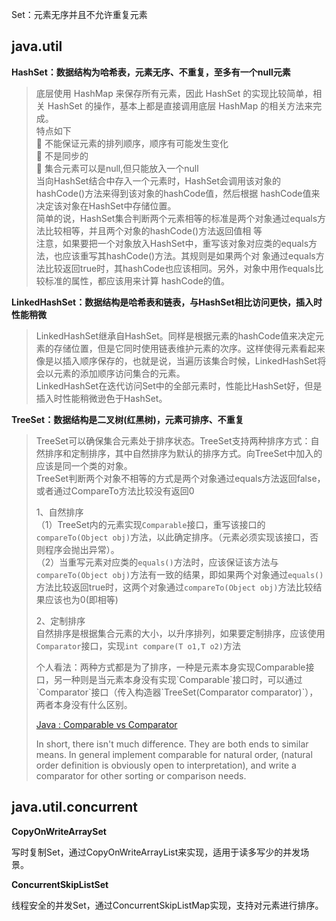 Set：元素无序并且不允许重复元素

## java.util

**HashSet：数据结构为哈希表，元素无序、不重复，至多有一个null元素**

> 底层使用 HashMap 来保存所有元素，因此 HashSet 的实现比较简单，相关 HashSet 的操作，基本上都是直接调用底层 HashMap 的相关方法来完成。  
> 特点如下  
>  不能保证元素的排列顺序，顺序有可能发生变化  
>  不是同步的  
>  集合元素可以是null,但只能放入一个null  
> 当向HashSet结合中存入一个元素时，HashSet会调用该对象的hashCode\(\)方法来得到该对象的hashCode值，然后根据 hashCode值来决定该对象在HashSet中存储位置。  
> 简单的说，HashSet集合判断两个元素相等的标准是两个对象通过equals方法比较相等，并且两个对象的hashCode\(\)方法返回值相 等  
> 注意，如果要把一个对象放入HashSet中，重写该对象对应类的equals方法，也应该重写其hashCode\(\)方法。其规则是如果两个对 象通过equals方法比较返回true时，其hashCode也应该相同。另外，对象中用作equals比较标准的属性，都应该用来计算 hashCode的值。

**LinkedHashSet：数据结构是哈希表和链表，与HashSet相比访问更快，插入时性能稍微**

> LinkedHashSet继承自HashSet。同样是根据元素的hashCode值来决定元素的存储位置，但是它同时使用链表维护元素的次序。这样使得元素看起来像是以插入顺序保存的，也就是说，当遍历该集合时候，LinkedHashSet将会以元素的添加顺序访问集合的元素。  
> LinkedHashSet在迭代访问Set中的全部元素时，性能比HashSet好，但是插入时性能稍微逊色于HashSet。

**TreeSet：数据结构是二叉树\(红黑树\)，元素可排序、不重复**

> TreeSet可以确保集合元素处于排序状态。TreeSet支持两种排序方式：自然排序和定制排序，其中自然排序为默认的排序方式。向TreeSet中加入的应该是同一个类的对象。  
> TreeSet判断两个对象不相等的方式是两个对象通过equals方法返回false，或者通过CompareTo方法比较没有返回0
>
> 1、自然排序  
> （1）TreeSet内的元素实现`Comparable`接口，重写该接口的`compareTo(Object obj)`方法，以此确定排序。（元素必须实现该接口，否则程序会抛出异常）。  
> （2）当重写元素对应类的`equals()`方法时，应该保证该方法与`compareTo(Object obj)`方法有一致的结果，即如果两个对象通过`equals()`方法比较返回true时，这两个对象通过`compareTo(Object obj)`方法比较结果应该也为0\(即相等\)
>
> 2、定制排序  
> 自然排序是根据集合元素的大小，以升序排列，如果要定制排序，应该使用`Comparator`接口，实现`int compare(T o1,T o2)`方法
>
> 个人看法：两种方式都是为了排序，一种是元素本身实现Comparable接口，另一种则是当元素本身没有实现\`Comparable\`接口时，可以通过\`Comparator\`接口（传入构造器\`TreeSet\(Comparator comparator\)\`），两者本身没有什么区别。
>
> [Java : Comparable vs Comparator](https://link.jianshu.com/?t=https://stackoverflow.com/questions/4108604/java-comparable-vs-comparator)
>
> In short, there isn't much difference. They are both ends to similar means. In general implement comparable for natural order, \(natural order definition is obviously open to interpretation\), and write a comparator for other sorting or comparison needs.

## java.util.concurrent

**CopyOnWriteArraySet**

 写时复制Set，通过CopyOnWriteArrayList来实现，适用于读多写少的并发场景。

**ConcurrentSkipListSet **

线程安全的并发Set，通过ConcurrentSkipListMap实现，支持对元素进行排序。







